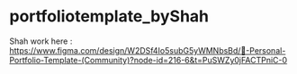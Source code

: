 ﻿# portfoliotemplate_byShah

Shah work here : https://www.figma.com/design/W2DSf4Io5subG5yWMNbsBd/🎨-Personal-Portfolio-Template-(Community)?node-id=216-6&t=PuSWZy0jFACTPniC-0
